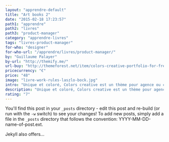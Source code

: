 ```yaml
---
layout: "apprendre-default"
title: "Art books 2"
date: "2015-02-18 17:23:57"
path1: "apprendre"
path2: "livres"
path3: "product-manager"
category: "apprendre-livres"
tags: "livres-product-manager"
for-who: "designer"
for-who-url: "/apprendre/livres/product-manager/"
by: "Guillaume Palayer"
by-url: "http://themify.me/"
url-buy: "http://themeforest.net/item/colors-creative-portfolio-for-freelancers-agencies/11471702?ref=carcsn"
pricecurrency: "€"
price: "48"
image: "livre-work-rules-laszlo-bock.jpg"
intro: "Unique et coloré, Colors creative est un thème pour agence ou créatif en recherche d'un beau portfolio sans prise de tête. Il propose plusieurs options de mise en page et de design de composants afin de personnaliser la mise en scène de votre travail. Voyez par vous même avec les captures d'écrans ci-dessous et la démo."
description: "Unique et coloré, Colors creative est un thème pour agence ou créatif en recherche d'un beau portfolio sans prise de tête."
rating: "7"
---
```


You'll find this post in your `_posts` directory - edit this post and re-build (or run with the `-w` switch) to see your changes!
To add new posts, simply add a file in the `_posts` directory that follows the convention: YYYY-MM-DD-name-of-post.ext.

Jekyll also offers...
